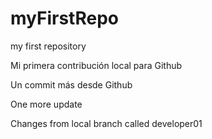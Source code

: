 # myFirstRepo

my first repository

Mi primera contribución local para Github

Un commit más desde Github

One more update

Changes from local branch called developer01
